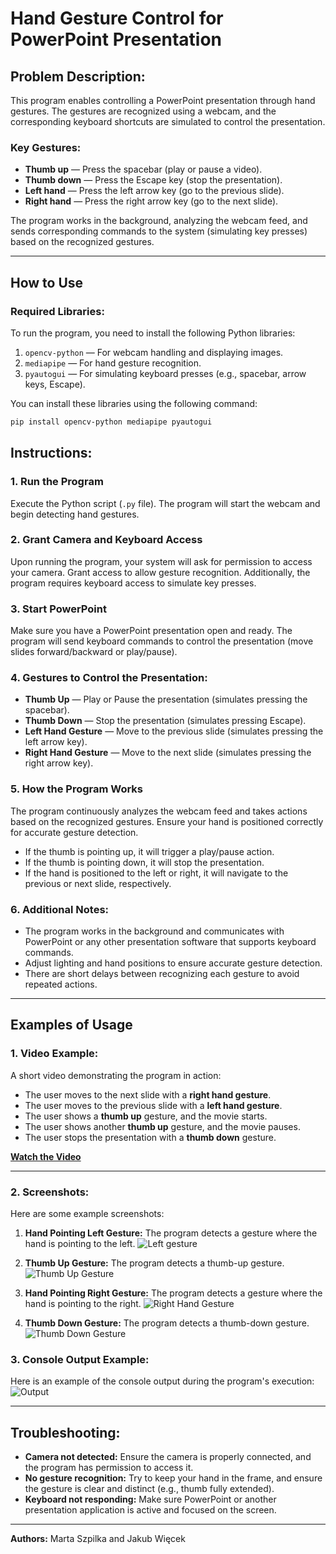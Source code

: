 # Hand Gesture Control for PowerPoint Presentation

## Problem Description:
This program enables controlling a PowerPoint presentation through hand gestures. The gestures are recognized using a webcam, and the corresponding keyboard shortcuts are simulated to control the presentation.

### Key Gestures:
- **Thumb up** — Press the spacebar (play or pause a video).
- **Thumb down** — Press the Escape key (stop the presentation).
- **Left hand** — Press the left arrow key (go to the previous slide).
- **Right hand** — Press the right arrow key (go to the next slide).

The program works in the background, analyzing the webcam feed, and sends corresponding commands to the system (simulating key presses) based on the recognized gestures.

---

## How to Use

### Required Libraries:
To run the program, you need to install the following Python libraries:

1. `opencv-python` — For webcam handling and displaying images.
2. `mediapipe` — For hand gesture recognition.
3. `pyautogui` — For simulating keyboard presses (e.g., spacebar, arrow keys, Escape).

You can install these libraries using the following command:

```bash
pip install opencv-python mediapipe pyautogui
```
## Instructions:

### 1. Run the Program
Execute the Python script (`.py` file). The program will start the webcam and begin detecting hand gestures.

### 2. Grant Camera and Keyboard Access
Upon running the program, your system will ask for permission to access your camera. Grant access to allow gesture recognition. Additionally, the program requires keyboard access to simulate key presses.

### 3. Start PowerPoint
Make sure you have a PowerPoint presentation open and ready. The program will send keyboard commands to control the presentation (move slides forward/backward or play/pause).

### 4. Gestures to Control the Presentation:
- **Thumb Up** — Play or Pause the presentation (simulates pressing the spacebar).
- **Thumb Down** — Stop the presentation (simulates pressing Escape).
- **Left Hand Gesture** — Move to the previous slide (simulates pressing the left arrow key).
- **Right Hand Gesture** — Move to the next slide (simulates pressing the right arrow key).

### 5. How the Program Works
The program continuously analyzes the webcam feed and takes actions based on the recognized gestures. Ensure your hand is positioned correctly for accurate gesture detection. 

- If the thumb is pointing up, it will trigger a play/pause action.
- If the thumb is pointing down, it will stop the presentation.
- If the hand is positioned to the left or right, it will navigate to the previous or next slide, respectively.

### 6. Additional Notes:
- The program works in the background and communicates with PowerPoint or any other presentation software that supports keyboard commands.
- Adjust lighting and hand positions to ensure accurate gesture detection.
- There are short delays between recognizing each gesture to avoid repeated actions.

---

## Examples of Usage

### 1. Video Example:
A short video demonstrating the program in action:
- The user moves to the next slide with a **right hand gesture**.
- The user moves to the previous slide with a **left hand gesture**.
- The user shows a **thumb up** gesture, and the movie starts.
- The user shows another **thumb up** gesture, and the movie pauses.
- The user stops the presentation with a **thumb down** gesture.

**[Watch the Video](images/dobre.mov)**

---

### 2. Screenshots:
Here are some example screenshots:

1. **Hand Pointing Left Gesture:**
   The program detects a gesture where the hand is pointing to the left.
   ![Left gesture](images/g4.png)

2. **Thumb Up Gesture:**
   The program detects a thumb-up gesture.
   ![Thumb Up Gesture](images/g2.png)

3. **Hand Pointing Right Gesture:**
   The program detects a gesture where the hand is pointing to the right.
   ![Right Hand Gesture](images/g1.png)

4. **Thumb Down Gesture:**
   The program detects a thumb-down gesture.
   ![Thumb Down Gesture](images/g3.png)

### 3. Console Output Example:

Here is an example of the console output during the program's execution:
![Output](images/output.png)


---

## Troubleshooting:

- **Camera not detected:** Ensure the camera is properly connected, and the program has permission to access it.
- **No gesture recognition:** Try to keep your hand in the frame, and ensure the gesture is clear and distinct (e.g., thumb fully extended).
- **Keyboard not responding:** Make sure PowerPoint or another presentation application is active and focused on the screen.

---

**Authors:** Marta Szpilka and Jakub Więcek
